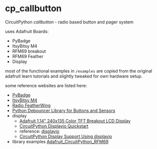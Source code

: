 # cp_callbutton
CircuitPython *callbutton* - radio based button and pager system

uses Adafruit Boards:
- PyBadge
- ItsyBitsy M4
- RFM69 breakout
- RFM69 Feather
- Display

most of the functional examples  in `/examples` are copied from the original adafruit learn tutorials and
slightly tweaked for own hardware setup.

some reference websites are listed here:
- [PyBadge](https://learn.adafruit.com/adafruit-pybadge)
- [ItsyBitsy M4](https://learn.adafruit.com/introducing-adafruit-itsybitsy-m4)
- [Radio FeatherWing](https://learn.adafruit.com/radio-featherwing)
- [Python Debouncer Library for Buttons and Sensors](https://learn.adafruit.com/debouncer-library-python-circuitpython-buttons-sensors/basic-debouncing)
- display
    - [Adafruit 1.14" 240x135 Color TFT Breakout LCD Display](https://learn.adafruit.com/adafruit-1-14-240x135-color-tft-breakout/pinouts)
    - [CircuitPython Displayio Quickstart](https://learn.adafruit.com/adafruit-1-14-240x135-color-tft-breakout/circuitpython-displayio-quickstart)
    - reference: [displayio](https://circuitpython.readthedocs.io/en/latest/shared-bindings/displayio/)
    - [CircuitPython Display Support Using displayio](https://learn.adafruit.com/circuitpython-display-support-using-displayio/text)
- library examples [Adafruit_CircuitPython_RFM69](https://github.com/adafruit/Adafruit_CircuitPython_RFM69/tree/master/examples)
